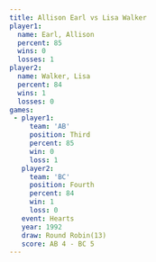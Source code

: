 ```yaml
---
title: Allison Earl vs Lisa Walker
player1:             
  name: Earl, Allison
  percent: 85        
  wins: 0            
  losses: 1          
player2:             
  name: Walker, Lisa 
  percent: 84        
  wins: 1            
  losses: 0          
games:
 - player1:         
     team: 'AB'     
     position: Third
     percent: 85    
     win: 0         
     loss: 1        
   player2:          
     team: 'BC'      
     position: Fourth
     percent: 84     
     win: 1          
     loss: 0         
   event: Hearts        
   year: 1992           
   draw: Round Robin(13)
   score: AB 4 - BC 5   
---
```

